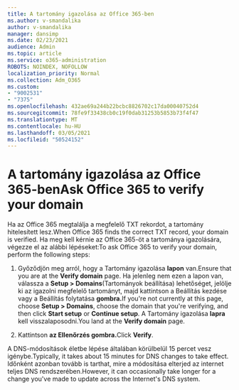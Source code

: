 ```yaml
---
title: A tartomány igazolása az Office 365-ben
ms.author: v-smandalika
author: v-smandalika
manager: dansimp
ms.date: 02/23/2021
audience: Admin
ms.topic: article
ms.service: o365-administration
ROBOTS: NOINDEX, NOFOLLOW
localization_priority: Normal
ms.collection: Adm_O365
ms.custom:
- "9002531"
- "7375"
ms.openlocfilehash: 432ae69a244b22bcbc8826702c17da00040752d4
ms.sourcegitcommit: 78fe9f33438cb0c19f0dab31253b5853b73f4f47
ms.translationtype: MT
ms.contentlocale: hu-HU
ms.lasthandoff: 03/05/2021
ms.locfileid: "50524152"
---
```

# <a name="ask-office-365-to-verify-your-domain"></a><span data-ttu-id="e6b17-102">A tartomány igazolása az Office 365-ben</span><span class="sxs-lookup"><span data-stu-id="e6b17-102">Ask Office 365 to verify your domain</span></span>

<span data-ttu-id="e6b17-103">Ha az Office 365 megtalálja a megfelelő TXT rekordot, a tartomány hitelesített lesz.</span><span class="sxs-lookup"><span data-stu-id="e6b17-103">When Office 365 finds the correct TXT record, your domain is verified.</span></span> <span data-ttu-id="e6b17-104">Ha meg kell kérnie az Office 365-öt a tartománya igazolására, végezze el az alábbi lépéseket:</span><span class="sxs-lookup"><span data-stu-id="e6b17-104">To ask Office 365 to verify your domain, perform the following steps:</span></span>

1. <span data-ttu-id="e6b17-105">Győződjön meg arról, hogy a Tartomány igazolása **lapon** van.</span><span class="sxs-lookup"><span data-stu-id="e6b17-105">Ensure that you are at the **Verify domain** page.</span></span> <span data-ttu-id="e6b17-106">Ha jelenleg nem ezen a lapon van, válassza a **Setup > Domains**(Tartományok beállítása)  lehetőséget, jelölje ki az igazolni megfelelő tartományt, majd kattintson a Beállítás kezdése vagy a Beállítás folytatása **gombra.**</span><span class="sxs-lookup"><span data-stu-id="e6b17-106">If you're not currently at this page, choose **Setup > Domains**, choose the domain that you're verifying, and then click **Start setup** or **Continue setup**.</span></span> <span data-ttu-id="e6b17-107">A Tartomány igazolása **lapra** kell visszalaposodni.</span><span class="sxs-lookup"><span data-stu-id="e6b17-107">You land at the **Verify domain** page.</span></span>

2. <span data-ttu-id="e6b17-108">Kattintson **az Ellenőrzés gombra.**</span><span class="sxs-lookup"><span data-stu-id="e6b17-108">Click **Verify**.</span></span>

<span data-ttu-id="e6b17-109">A DNS-módosítások életbe lépése általában körülbelül 15 percet vesz igénybe.</span><span class="sxs-lookup"><span data-stu-id="e6b17-109">Typically, it takes about 15 minutes for DNS changes to take effect.</span></span> <span data-ttu-id="e6b17-110">Időnként azonban tovább is tarthat, mire a módosítása elterjed az internet teljes DNS rendszerében.</span><span class="sxs-lookup"><span data-stu-id="e6b17-110">However, it can occasionally take longer for a change you've made to update across the Internet's DNS system.</span></span>

